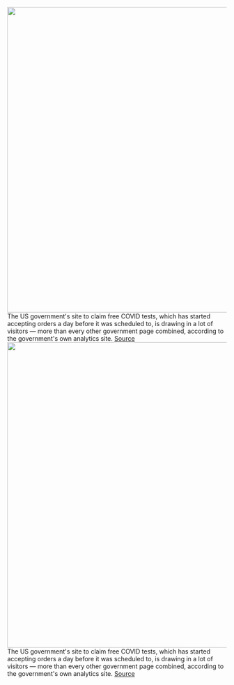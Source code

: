 <img src='https://cdn.vox-cdn.com/thumbor/jqzpasOpM9gtyE1zgUvgdtKVLoY=/0x0:456x237/1200x800/filters:focal(192x83:264x155)/cdn.vox-cdn.com/uploads/chorus_image/image/70405278/home_test_hero.2099b1df64ebd24bb68a.0.jpg' width='700px' /><br/>
The US government's site to claim free COVID tests, which has started accepting orders a day before it was scheduled to, is drawing in a lot of visitors — more than every other government page combined, according to the government's own analytics site.
<a href='https://www.theverge.com/2022/1/18/22889769/us-government-free-covid-test-website-massive-page-viewcount'> Source <a/><img src='https://cdn.vox-cdn.com/thumbor/jqzpasOpM9gtyE1zgUvgdtKVLoY=/0x0:456x237/1200x800/filters:focal(192x83:264x155)/cdn.vox-cdn.com/uploads/chorus_image/image/70405278/home_test_hero.2099b1df64ebd24bb68a.0.jpg' width='700px' /><br/>
The US government's site to claim free COVID tests, which has started accepting orders a day before it was scheduled to, is drawing in a lot of visitors — more than every other government page combined, according to the government's own analytics site.
<a href='https://www.theverge.com/2022/1/18/22889769/us-government-free-covid-test-website-massive-page-viewcount'> Source <a/>